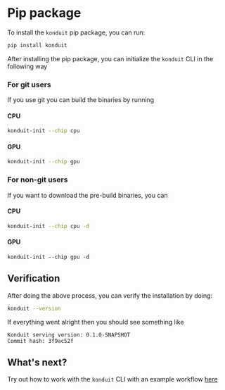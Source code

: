 # Pip package

To install the `konduit` pip package, you can run:

```bash
pip install konduit
```

After installing the pip package, you can initialize the `konduit` CLI in the following way

### For git users

If you use git you can build the binaries by running

#### CPU

```bash
konduit-init --chip cpu
```

#### GPU

```bash
konduit-init --chip gpu
```

### For non-git users

If you want to download the pre-build binaries, you can

#### CPU

```bash
konduit-init --chip cpu -d
```

#### GPU

```text
konduit-init --chip gpu -d
```

## Verification

After doing the above process, you can verify the installation by doing:

```bash
konduit --version
```

If everything went alright then you should see something like

```text
Konduit serving version: 0.1.0-SNAPSHOT
Commit hash: 3f9ac52f
```

## What's next? 

Try out how to work with the `konduit` CLI with an example workflow [here](quickstart-cli.md)

